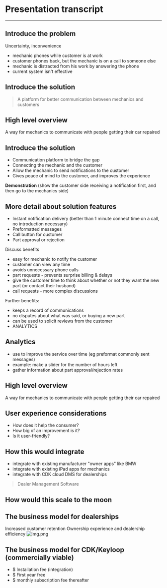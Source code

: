 # Presentation transcript

---

## Introduce the problem

Uncertainty, inconvenience
 - mechanic phones while customer is at work
 - customer phones back, but the mechanic is on a call to someone else
 - mechanic is distracted from his work by answering the phone
 - current system isn't effective

## Introduce the solution
> A platform for better communication between mechanics and customers

## High level overview

A way for mechanics to communicate with people getting their car repaired

## Introduce the solution

- Communication platform to bridge the gap
- Connecting the mechanic and the customer
- Allow the mechanic to send notifications to the customer
- Gives peace of mind to the customer, and improves the experience

**Demonstration**
(show the customer side receiving a notification first, and then go to the mechanics side)

## More detail about solution features

- Instant notification delivery (better than 1 minute connect time on a call, no introduction necessary)
- Preformatted messages
- Call button for customer
- Part approval or rejection

Discuss benefits
 - easy for mechanic to notify the customer
 - customer can view any time
 - avoids unnecessary phone calls
 - part requests - prevents surprise billing & delays
 - give the customer time to think about whether or not they want the new part (or contact their husband)
 - call requests - more complex discussions

Further benefits:
 - keeps a record of communications
 - no disputes about what was said, or buying a new part
 - can be used to solicit reviews from the customer
 - ANALYTICS

## Analytics
 - use to improve the service over time (eg preformat commonly sent messages)
 - example: make a slider for the number of hours left
 - gather information about part approval/rejection rates

## High level overview

A way for mechanics to communicate with people getting their car repaired

## User experience considerations

- How does it help the consumer?
- How big of an improvement is it?
- Is it user-friendly?

## How this would integrate

- integrate with existing manufacturer "owner apps" like BMW
- integrate with existing iPad apps for mechanics
- integrate with CDK cloud DMS for dealerships
>Dealer Management Software
## How would this scale to the moon

## The business model for dealerships

Increased customer retention Ownership experience and dealership efficiency
![img.png](img.png)

## The business model for CDK/Keyloop (commercially viable)

- $ Installation fee (integration)
- $ First year free
- $ monthly subscription fee thereafter
